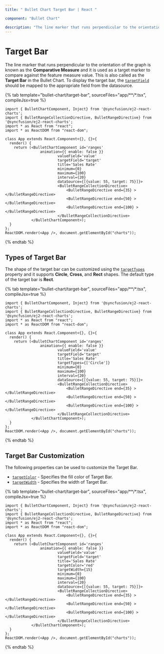 ```yaml
---
title: " Bullet Chart Target Bar | React "

component: "Bullet Chart"

description: "The line marker that runs perpendicular to the orientation of the graph is known as the `Comparative Measure`. "
---
```


# Target Bar

The line marker that runs perpendicular to the orientation of the graph is known as the **Comparative Measure** and it is used as a target marker to compare against the feature measure value. This is also called as the **Target Bar** in the Bullet Chart. To display the target bar, the [`targetField`](https://ej2.syncfusion.com/react/documentation/api/bullet-chart/#targetfield) should be mapped to the appropriate field from the datasource.

{% tab template="bullet-chart/target-bar", sourceFiles="app/**/*.tsx", compileJsx=true %}

```tsx
import { BulletChartComponent, Inject} from '@syncfusion/ej2-react-charts';
import { BulletRangeCollectionDirective, BulletRangeDirective} from '@syncfusion/ej2-react-charts';
import * as React from "react";
import * as ReactDOM from "react-dom";

class App extends React.Component<{}, {}>{
  render() {
    return (<BulletChartComponent id='ranges'
                animation={{ enable: false }}
                        valueField='value'
                        targetField='target'
                        title='Sales Rate'
                        minimum={0}
                        maximum={100}
                        interval={20}
                        dataSource={[{value: 55, target: 75}]}>
                        <BulletRangeCollectionDirective>
                            <BulletRangeDirective end={35} ></BulletRangeDirective>
                            <BulletRangeDirective end={50} ></BulletRangeDirective>
                            <BulletRangeDirective end={100} ></BulletRangeDirective>
                        </BulletRangeCollectionDirective>
            </BulletChartComponent>);
  }
};
ReactDOM.render(<App />, document.getElementById("charts"));
```

{% endtab %}

## Types of Target Bar

The shape of the target bar can be customized using the [`targetTypes`](https://ej2.syncfusion.com/react/documentation/api/bullet-chart/#targettypes) property and it supports **Circle**, **Cross**, and **Rect** shapes. The default type of the target bar is **Rect**.

{% tab template="bullet-chart/target-bar", sourceFiles="app/**/*.tsx", compileJsx=true %}

```tsx
import { BulletChartComponent, Inject} from '@syncfusion/ej2-react-charts';
import { BulletRangeCollectionDirective, BulletRangeDirective} from '@syncfusion/ej2-react-charts';
import * as React from "react";
import * as ReactDOM from "react-dom";

class App extends React.Component<{}, {}>{
  render() {
    return (<BulletChartComponent id='ranges'
                animation={{ enable: false }}
                        valueField='value'
                        targetField='target'
                        title='Sales Rate'
                        targetTypes={['Circle']}
                        minimum={0}
                        maximum={100}
                        interval={20}
                        dataSource={[{value: 55, target: 75}]}>
                        <BulletRangeCollectionDirective>
                            <BulletRangeDirective end={35} ></BulletRangeDirective>
                            <BulletRangeDirective end={50} ></BulletRangeDirective>
                            <BulletRangeDirective end={100} ></BulletRangeDirective>
                        </BulletRangeCollectionDirective>
            </BulletChartComponent>);
  }
};
ReactDOM.render(<App />, document.getElementById("charts"));
```

{% endtab %}

## Target Bar Customization

The following properties can be used to customize the Target Bar.

* [`targetColor`](https://ej2.syncfusion.com/react/documentation/api/bullet-chart/#targetcolor) - Specifies the fill color of Target Bar.
* [`targetWidth`](https://ej2.syncfusion.com/react/documentation/api/bullet-chart/#targetwidth) - Specifies the width of Target Bar.

{% tab template="bullet-chart/target-bar", sourceFiles="app/**/*.tsx", compileJsx=true %}

```tsx
import { BulletChartComponent, Inject} from '@syncfusion/ej2-react-charts';
import { BulletRangeCollectionDirective, BulletRangeDirective} from '@syncfusion/ej2-react-charts';
import * as React from "react";
import * as ReactDOM from "react-dom";

class App extends React.Component<{}, {}>{
  render() {
    return (<BulletChartComponent id='ranges'
                animation={{ enable: false }}
                        valueField='value'
                        targetField='target'
                        title='Sales Rate'
                        targetColor='red'
                        targetWidth={15}
                        minimum={0}
                        maximum={100}
                        interval={20}
                        dataSource={[{value: 55, target: 75}]}>
                        <BulletRangeCollectionDirective>
                            <BulletRangeDirective end={35} ></BulletRangeDirective>
                            <BulletRangeDirective end={50} ></BulletRangeDirective>
                            <BulletRangeDirective end={100} ></BulletRangeDirective>
                        </BulletRangeCollectionDirective>
            </BulletChartComponent>);
  }
};
ReactDOM.render(<App />, document.getElementById("charts"));
```

{% endtab %}